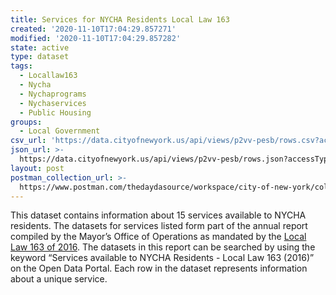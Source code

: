 ```yaml
---
title: Services for NYCHA Residents Local Law 163
created: '2020-11-10T17:04:29.857271'
modified: '2020-11-10T17:04:29.857282'
state: active
type: dataset
tags:
  - Locallaw163
  - Nycha
  - Nychaprograms
  - Nychaservices
  - Public Housing
groups:
  - Local Government
csv_url: 'https://data.cityofnewyork.us/api/views/p2vv-pesb/rows.csv?accessType=DOWNLOAD'
json_url: >-
  https://data.cityofnewyork.us/api/views/p2vv-pesb/rows.json?accessType=DOWNLOAD
layout: post
postman_collection_url: >-
  https://www.postman.com/thedaydasource/workspace/city-of-new-york/collection/15909983-4540f876-03d9-47ac-ae6a-3e831d01779e
---
```

This dataset contains information about 15 services available to NYCHA residents. The datasets for services listed form part of the annual report compiled by the Mayor’s Office of Operations as mandated by the <a href="https://legistar.council.nyc.gov/LegislationDetail.aspx?ID=2745761&GUID=2A9FB1D2-A1A8-4484-9D49-6F8332171B66">Local Law 163 of 2016</a>. The datasets in this report can be searched by using the keyword “Services available to NYCHA Residents - Local Law 163 (2016)” on the Open Data Portal. 
Each row in the dataset represents information about a unique service.
